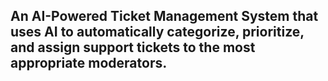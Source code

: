 ## An AI-Powered Ticket Management System that uses AI to automatically categorize, prioritize, and assign support tickets to the most appropriate moderators.

